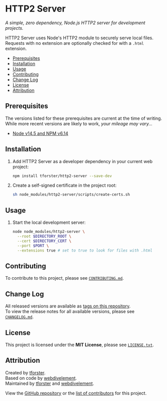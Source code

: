 # HTTP2 Server

_A simple, zero dependency, Node.js HTTP2 server for development projects._

HTTP2 Server uses Node's HTTP2 module to securely serve local files.  
Requests with no extension are optionally checked for with a `.html` extension.

- [Prerequisites](#prerequisites)
- [Installation](#installation)
- [Usage](#usage)
- [Contributing](#contributing)
- [Change Log](#change-log)
- [License](#license)
- [Attribution](#attribution)

## Prerequisites

The versions listed for these prerequisites are current at the time of writing.  
While more recent versions are likely to work, _your mileage may vary..._

- [Node v14.5 and NPM v6.14](https://nodejs.org/)

## Installation

1. Add HTTP2 Server as a developer dependency in your current web project:

    ```sh
    npm install tforster/http2-server --save-dev
    ```

2. Create a self-signed certificate in the project root:

    ```sh
    sh node_modules/http2-server/scripts/create-certs.sh
    ```

## Usage

1. Start the local development server:

    ```sh
    node node_modules/http2-server \
      --root $DIRECTORY_ROOT \
      --cert $DIRECTORY_CERT \
      --port $PORT \
      --extensions true # set to true to look for files with .html
    ```

## Contributing

To contribute to this project, please see [`CONTRIBUTING.md`](CONTRIBUTING.md).

## Change Log

All released versions are available as
[tags on this repository](https://github.com/webdivelement/projicon/tags).  
To view the release notes for all available versions, please see
[`CHANGELOG.md`](CHANGELOG.md).

## License

This project is licensed under the **MIT License**, please see
[`LICENSE.txt`](LICENSE.txt).

## Attribution

Created by [tforster](https://github.com/tforster).  
Based on code by [webdivelement](https://github.com/webdivelement).  
Maintained by [tforster](https://github.com/tforster) and
[webdivelement](https://github.com/webdivelement).

View the
[GitHub repository](https://github.com/tforster/http2-server)
or the
[list of contributors](https://github.com/tforster/http2-server/contributors)
for this project.
